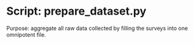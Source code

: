 # Script: prepare_dataset.py
Purpose: aggregate all raw data collected by filling the surveys into one omnipotent file.

